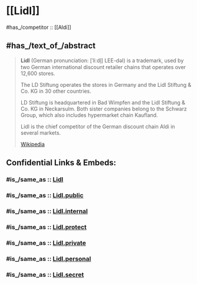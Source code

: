
# [[Lidl]] 

#has_/competitor :: [[Aldi]] 

## #has_/text_of_/abstract 

> **Lidl** (German pronunciation: [ˈliːdl̩] LEE-dəl) is a trademark, 
> used by two German international discount retailer chains that operates over 12,600 stores. 
> 
> The LD Stiftung operates the stores in Germany 
> and the Lidl Stiftung & Co. KG in 30 other countries. 
> 
> LD Stiftung is headquartered in Bad Wimpfen and the Lidl Stiftung & Co. KG in Neckarsulm. 
> Both sister companies belong to the Schwarz Group, which also includes hypermarket chain Kaufland.
>
> Lidl is the chief competitor of the German discount chain Aldi in several markets.
>
> [Wikipedia](https://en.wikipedia.org/wiki/Lidl) 


## Confidential Links & Embeds: 

### #is_/same_as :: [Lidl](Lidl.md) 

### #is_/same_as :: [Lidl.public](/_public/Society/Economics/Business/Business-Entity/Retail/Lidl.public.md) 

### #is_/same_as :: [Lidl.internal](/_internal/Society/Economics/Business/Business-Entity/Retail/Lidl.internal.md) 

### #is_/same_as :: [Lidl.protect](/_protect/Society/Economics/Business/Business-Entity/Retail/Lidl.protect.md) 

### #is_/same_as :: [Lidl.private](/_private/Society/Economics/Business/Business-Entity/Retail/Lidl.private.md) 

### #is_/same_as :: [Lidl.personal](/_personal/Society/Economics/Business/Business-Entity/Retail/Lidl.personal.md) 

### #is_/same_as :: [Lidl.secret](/_secret/Society/Economics/Business/Business-Entity/Retail/Lidl.secret.md)

